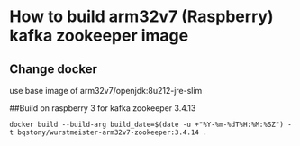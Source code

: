 # How to build arm32v7 (Raspberry) kafka zookeeper image

## Change docker

use base image of  arm32v7/openjdk:8u212-jre-slim

##Build on raspberry 3 for kafka zookeeper 3.4.13

```
docker build --build-arg build_date=$(date -u +"%Y-%m-%dT%H:%M:%SZ") -t bqstony/wurstmeister-arm32v7-zookeeper:3.4.14 .
```

